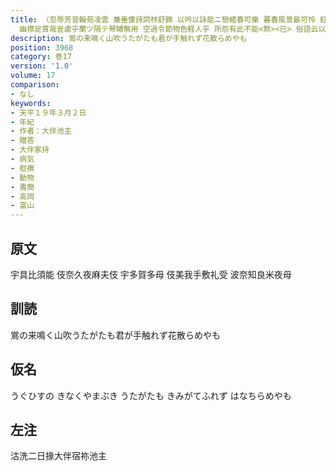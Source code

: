 ```yaml
---
title: （忽辱芳音翰苑凌雲 兼垂倭詩詞林舒錦 以吟以詠能ニ戀緒春可樂 暮春風景最可怜 紅桃灼々戯蝶廻花儛 翠柳依々嬌鴬隠葉歌 可樂哉 淡交促席得意忘言 樂矣美矣
  幽襟足賞哉豈慮乎蘭ツ隔テ琴罇無用 空過令節物色軽人乎 所怨有此不能<黙><已> 俗語云以藤續錦 聊擬談咲耳）
description: 鴬の来鳴く山吹うたがたも君が手触れず花散らめやも
position: 3968
category: 巻17
version: '1.0'
volume: 17
comparison:
- なし
keywords:
- 天平１９年３月２日
- 年紀
- 作者：大伴池主
- 贈答
- 大伴家持
- 病気
- 慰撫
- 動物
- 書簡
- 高岡
- 富山
---
```


## 原文

宇具比須能 伎奈久夜麻夫伎 宇多賀多母 伎美我手敷礼受 波奈知良米夜母

## 訓読

鴬の来鳴く山吹うたがたも君が手触れず花散らめやも

## 仮名

うぐひすの きなくやまぶき うたがたも きみがてふれず はなちらめやも

## 左注

沽洗二日掾大伴宿祢池主
